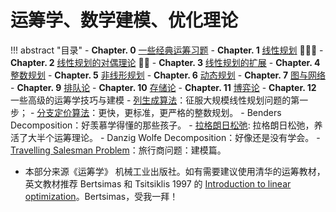 # 运筹学、数学建模、优化理论

!!! abstract "目录"
    - **Chapter. 0** [一些经典运筹习题](./ORExercise/Works.md)
    - **Chapter. 1** [线性规划](./Chapter1.md) 🌟🌟🌟
    - **Chapter. 2** [线性规划的对偶理论](./Chapter2.md) 🌟🌟
    - **Chapter. 3** [线性规划的扩展](./Chapter3.md)
    - **Chapter. 4** [整数规划](./Chapter4.md)
    - **Chapter. 5** [非线形规划](./Chapter5.md)
    - **Chapter. 6** [动态规划](./Chapter1.md)
    - **Chapter. 7** [图与网络](./Chapter1.md)
    - **Chapter. 9** [排队论](./Chapter9.md) 
    - **Chapter. 10** [存储论](./Chapter10.md)
    - **Chapter. 11** [博弈论](./Chapter11.md)
    - **Chapter. 12** 一些高级的运筹学技巧与建模
        - [列生成算法](./Chapter12.md)：征服大规模线性规划问题的第一步；
        - [分支定价算法](./BranchAndPrice.md)：更快，更标准，更严格的整数规划。
        - Benders Decomposition：好羡慕学得懂的那些孩子。
        - [拉格朗日松弛](./LR.md): 拉格朗日松弛，养活了大半个运筹理论。
        - Danzig Wolfe Decomposition：好像还是没有学会。
        - [Travelling Salesman Problem](./TSP.md)：旅行商问题：建模篇。


- 本部分来源《运筹学》 机械工业出版社。如有需要建议使用清华的运筹教材，英文教材推荐 Bertsimas 和 Tsitsiklis 1997 的 [Introduction to linear optimization](https://book.douban.com/subject/2157943/)。Bertsimas，受我一拜！

